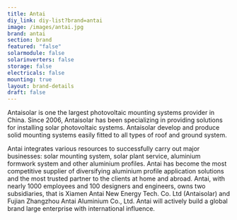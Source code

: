 ```yaml
---
title: Antai
diy_link: diy-list?brand=antai
image: /images/antai.jpg
brand: antai
section: brand
featured: "false"
solarmodule: false
solarinverters: false
storage: false
electricals: false
mounting: true
layout: brand-details
draft: false
---
```



Antaisolar is one the largest photovoltaic mounting systems provider in China. Since 2006, Antaisolar has been specializing in providing solutions for installing solar photovoltaic systems. Antaisolar develop and produce solid mounting systems easily fitted to all types of roof and ground system.

Antai integrates various resources to successfully carry out major businesses: solar mounting system, solar plant service, aluminium formwork system and other aluminium profiles. Antai has become the most competitive supplier of diversifying aluminium profile application solutions and the most trusted partner to the clients at home and abroad. Antai, with nearly 1000 employees and 100 designers and engineers, owns two subsidiaries, that is Xiamen Antai New Energy Tech. Co. Ltd (Antaisolar) and Fujian Zhangzhou Antai Aluminium Co., Ltd. Antai will actively build a global brand large enterprise with international influence.
